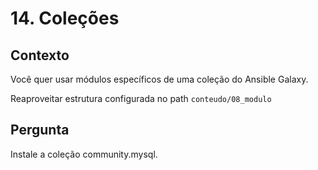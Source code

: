 # 14. Coleções

## Contexto
Você quer usar módulos específicos de uma coleção do Ansible Galaxy.

Reaproveitar estrutura configurada no path `conteudo/08_modulo`

## Pergunta
Instale a coleção community.mysql.
